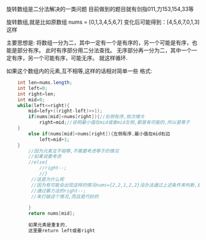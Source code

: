 旋转数组是二分法解决的一类问题
目前做到的题目就有剑指011,力153,154,33等

旋转数组,就是比如原数组 nums = [0,1,3,4,5,6,7]
变化后可能得到：[4,5,6,7,0,1,3]这样



主要思想是:
将数组一分为二，其中一定有一个是有序的，另一个可能是有序，也能是部分有序。
此时有序部分用二分法查找。
无序部分再一分为二，其中一个一定有序，另一个可能有序，可能无序。
就这样循环.

如果这个数组内的元素,互不相等,这样的话相对简单一些
格式:
```java
	int len=nums.length;
	int left=0;
	int right=len;
	int mid=0;
	while(left<=right){
		mid=lefy+((right-left)>>1);
		if(nums[mid]<nums[right]){//右侧有序,依次增大
			right=mid;//说明最小值在mid或者mid左侧,都是有可能的,所以是等于	
	}
		else if(nums[mid]<nums[right]){左侧有序,最小值在mid右边
			left=mid+1;
	}
		//因为元素互不相等,不需要考虑等于的情况
		//如果说要考虑
		//else{
			//right--;
			//}			
		 //这是为什么呢
		 //因为有可能会出现这样的情况nums={2,2,1,2,2}没办法通过上述条件来判断,到底左边有序还是右边有序
		 //通过暴力法的right--;
		 //来打破这个情况,而且是巧妙的
		
		}
		return nums[mid];
		
		如果元素是重复的,
		这里要return left或者right
